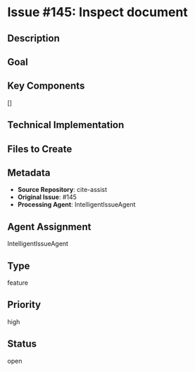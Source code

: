 # Issue #145: Inspect document

## Description


## Goal


## Key Components
[]

## Technical Implementation


## Files to Create


## Metadata
- **Source Repository**: cite-assist
- **Original Issue**: #145
- **Processing Agent**: IntelligentIssueAgent

## Agent Assignment
IntelligentIssueAgent

## Type
feature

## Priority
high

## Status
open

